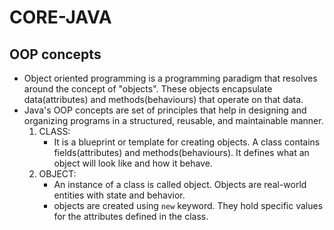 # CORE-JAVA
## OOP concepts
- Object oriented programming is a programming paradigm that resolves around the concept of "objects". These objects encapsulate data(attributes) and methods(behaviours) that operate on that data.
- Java's OOP concepts are set of principles that help in designing and organizing programs in a structured, reusable, and maintainable manner.
  1. CLASS:
     - It is a blueprint or template for creating objects. A class contains fields(attributes) and         methods(behaviours). It defines what an object will look like and how it behave.  
  2. OBJECT:
     - An instance of a class is called object. Objects are real-world entities with state and behavior.
     - objects are created using ```new``` keyword. They hold specific values for the attributes defined in the class.
      

